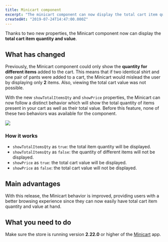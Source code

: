 ```yaml
---
title: Minicart component
excerpt: "The minicart component can now display the total cart item quantity and value."
createdAt: "2019-07-24T14:47:00.000Z"
---
```


Thanks to two new properties, the Minicart component now can display the **total cart item quantity and value**.

## What has changed

Previously, the Minicart component could only show the **quantity for different items** added to the cart. This means that if two identical shirt and one pair of pants were added to a cart, the Minicart would mislead the user by displaying only **2** items. Also, viewing the total cart value was not possible.

With the new `showTotalItemsQty` and `showPrice` properties, the Minicart can now follow a distinct behavior which will show the total quantity of items present in your cart as well as their total value. Before this feature, none of these two behaviors was available for the component.

![](https://user-images.githubusercontent.com/52087100/61824296-052edb00-ae34-11e9-81d2-b2cdb6c716dc.png)

### How it works

- `showTotalItemsQty` as `true`: the total item quantity will be displayed.
- `showTotalItemsQty` as `false`: the quantity of different items will not be displayed.
- `showPrice` as `true`: the total cart value will be displayed.
- `showPrice` as `false`: the total cart value will not be displayed.

## Main advantages

With this release, the Minicart behavior is improved, providing users with a better browsing experience since they can now easily have total cart item quantity and value at hand.

## What you need to do

Make sure the store is running version **2.22.0** or higher of the [Minicart](https://github.com/vtex-apps/minicart) app.
